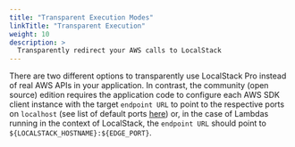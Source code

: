 ```yaml
---
title: "Transparent Execution Modes"
linkTitle: "Transparent Execution"
weight: 10
description: >
  Transparently redirect your AWS calls to LocalStack
---
```


There are two different options to transparently use LocalStack Pro instead of real AWS APIs in your application.
In contrast, the community (open source) edition requires the application code to configure each AWS SDK client instance with the target `endpoint URL` to point to the respective ports on `localhost` (see list of default ports [here](https://github.com/localstack/localstack)) or, in the case of Lambdas running in the context of LocalStack, the `endpoint URL` should point to `${LOCALSTACK_HOSTNAME}:${EDGE_PORT}`.